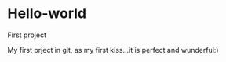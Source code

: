 # Hello-world
First project

My first prject in git, as my first kiss...it is perfect and wunderful:)
